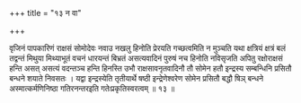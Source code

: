 +++
title = "१३ न वा"

+++

वृजिनं पापकारिणं राक्षसं सोमोदेवः नवाउ नखलु हिनोति प्रेरयति गच्छत्वमिति न मुञ्चति यथा क्षत्रियं क्षत्रं बलं तद्वन्तं मिथुया मिथ्याभूतं वचनं धारयन्तं बिभ्रतं असत्यवादिनं पुरुषं नच हिनोति नविसृजति अपितु रक्षोराक्षसं हन्ति असत् असत्यं वदन्तञ्च हन्ति हिनस्ति उभौ राक्षसावनृतवादिनौ तौ सोमेन हतौ इन्द्रस्य सम्बन्धिनि प्रसितौ बन्धने शयाते निवसतः । यद्वा इन्द्रस्येति तृतीयार्थे षष्ठी इन्द्रेणेश्वरेण सोमेन प्रसितौ बद्धौ षिञ् बन्धने अस्मात्कर्मणिनिष्ठा गतिरनन्तरइति गतेःप्रकृतिस्वरत्वम् ॥ १३ ॥